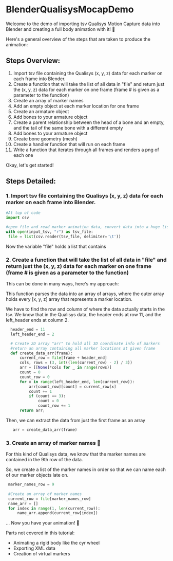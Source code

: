 # BlenderQualisysMocapDemo

Welcome to the demo of importing tsv Qualisys Motion Capture data into Blender and creating a full body animation with it! 👾

Here's a general overview of the steps that are taken to produce the animation:
## Steps Overview:
1. Import tsv file containing the Qualisys (x, y, z) data for each marker on each frame into Blender.
2. Create a function that will take the list of all data in "file" and return just the (x, y, z) data for each marker on one frame (frame # is given as a parameter to the function)
3. Create an array of marker names 
4. Add an empty object at each marker location for one frame
5. Create an armature object
6. Add bones to your armature object
7. Create a parent relationship between the head of a bone and an empty, and the tail of the same bone with a different empty
8. Add bones to your armature object
9. Create bone geometry (mesh)
10. Create a handler function that will run on each frame
11. Write a function that iterates through all frames and renders a png of each one 


Okay, let's get started!

## Steps Detailed:

### 1. Import tsv file containing the Qualisys (x, y, z) data for each marker on each frame into Blender.

  ```python
  #At top of code
  import csv
  
  #open file and read marker animation data, convert data into a huge list
  with open(input_tsv, "r") as tsv_file:
   file = list(csv.reader(tsv_file, delimiter='\t'))
  ```
  Now the variable "file" holds a list that contains 
  
### 2. Create a function that will take the list of all data in "file" and return just the (x, y, z) data for each marker on one frame (frame # is given as a parameter to the function)

This can be done in many ways, here's my approach: 

This function parses the data into an array of arrays, where the outer array holds every [x, y, z] array that represents a marker location. 

We have to find the row and column of where the data actually starts in the tsv. We know that in the Qualisys data, the header ends at row 11, and the left_header ends at column 2. 

```python
  header_end = 11
  left_header_end = 2

  # Create 2D array "arr" to hold all 3D coordinate info of markers
  #return an array containing all marker locations at given frame
  def create_data_arr(frame):
      current_row = file[frame + header_end]
      cols, rows = (3, int((len(current_row) - 2) / 3))
      arr = [[None]*cols for _ in range(rows)]
      count = 0
      count_row = 0
      for x in range(left_header_end, len(current_row)):
          arr[count_row][count] = current_row[x]
          count += 1
          if (count == 3):
              count = 0
              count_row += 1
      return arr; 
``` 
      
Then, we can extract the data from just the first frame as an array
```python
   arr = create_data_arr(frame)
``` 
   
### 3. Create an array of marker names 🧩

For this kind of Qualisys data, we know that the marker names are contained in the 9th row of the data.

So, we create a list of the marker names in order so that we can name each of our marker objects late on. 
   ```python
    marker_names_row = 9
    
    #Create an array of marker names 
    current_row = file[marker_names_row] 
    name_arr = []
    for index in range(1, len(current_row)):
        name_arr.append(current_row[index])
   ```


... Now you have your animation! 🎦

Parts not covered in this tutorial: 
- Animating a rigid body like the cyr wheel
- Exporting XML data
- Creation of virtual markers


